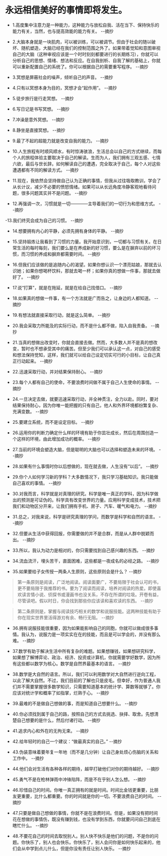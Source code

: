 # 永远相信美好的事情即将发生。

- 1.高度集中注意力是一种能力，这种能力与放松自我、活在当下、保持快乐的能力有关，当然，也与提高效能的能力有关。 --摘抄

- 2.大脑本身就是一块肌肉，可以被训练，可以被调节。但由于社会的随以破坏、随机塑造，大脑已经在我们的控制范围之外了。如果带着觉知和意图审视自己的大脑（这种审视应该是一个时时刻刻都要进行的长期练习），你就可以分析自己的思想、情绪、想法和反应。在自我剖析、自我了解的基础上，你就可以重新配置自己的系统了。你可以根据自己的需要重写程序。 --摘抄

- 3.冥想是屏蔽社会的噪声，倾听自己的声音。 --摘抄

- 4.只有以冥想本身为目的，冥想才会“起作用”。 --摘抄

- 5.徒步旅行是行走冥想。 --摘抄

- 6.写日记是书写冥想。 --摘抄

- 7.冲澡是意外冥想。 --摘抄

- 8.静坐是直接冥想。 --摘抄

- 9.最了不起的超能力就是改变自我的能力。 --摘抄

- 10.人生旅程有时顺风顺水，有时惊涛骇浪，生活总会以自己的方式继续，而每个人的旅程体验主要取决于自己的解读。生而为人，我们拥有三观五感、七情六欲，最后与世长辞。如何解读自己的遭遇，完全取决于自己，每个人对这些遭遇都有不同的解读方式。 --摘抄

- 11.现在，我依然会坚持做自己认为正确的事情，但我从过往吸取教训，学会了从长计议，减少不必要的愤怒情绪。如果可以从长远角度冷静客观地看待问题，很多问题其实并不是问题。 --摘抄

- 12.再强调一次，习惯就是一切————主导着我们的一切行为和思维方式。 --摘抄

-13.我们终究会成为自己的习惯。 --摘抄

- 14.想要拥有内心的平静，必须先拥有身体的平静。 --摘抄

- 15.坚持锻炼让我看到了习惯的力量。我开始意识到，一切都与习惯有关。在日常生活的每时每刻，我们要么是在养成新的好习惯，要么是在摒弃以前的坏习惯，而习惯的养成和摒弃都需要时间。 --摘抄

- 16.但我们应该做的是追随内心的渴望。如果你想认识一个漂亮姑娘，那就去认识她；如果你想喝杯饮料，那就去喝一杯；如果你真的想做一件事，那就去做好了。 --摘抄

- 17.说“打算”，就是在拖延，就是在给自己找借口。 --摘抄

- 18.如果真的想做一件事，有一个方法就是广而告之，让身边的人都知道。 --摘抄

- 19.有想法就直接采取行动，就是这么简单。 --摘抄

- 20.我会采取力所能及的实际行动，而不是什么都不做，陷入自我责备。 --摘抄

- 21.当真的想做出改变时，你就会直接去做。然而，大多数人并不是真的想改变，暂时也不想承受其中的痛苦。但至少我们可以承认这一点，对自己的感受和想法保持觉知，这样，我们就可以给自己设定切实可行的小目标，让自己真正行动起来。 --摘抄

- 22.迅速采取行动，并对结果保持耐心。 --摘抄

- 23.每个人都有自己的使命，不要浪费时间做不属于自己人生使命的事情。 --摘抄

- 24.一旦决定去做，就要迅速采取行动，并全神贯注，全力以赴。同时，要对结果保持耐心，因为你唯一能把握的只有自己，他人和外界环境都纷繁复杂、充满变数。 --摘抄

- 25.要建立系统，而不是设定目标。 --摘抄

- 26.运用你的判断力确定什么样的环境有助于你茁壮成长，然后在周围创造一个这样的环境，由此增加成功的概率。 --摘抄

- 27.当前的环境会塑造大脑，但是聪明的大脑也可以选择和塑造未来的环境。 --摘抄

- 28.如果有什么事情时你以后想做的，现在就去做，人生没有“以后”。 --摘抄

- 29.你个人如何学习新的学科？大多数情况下，我只学习基础知识。我只能做自己喜欢的事情。 --摘抄

- 30.对我而言，科学就是对真理的研究。科学是唯一真正的学科，因为科学做出的预测是可证伪的。科学具有改变世界的力量。应用科学变成技术，技术把我们和动物区分开来，让我们拥有手机、房子、汽车、暖气和电力。 --摘抄

- 31.总之，对我来说，科学是研究真理的学问，而数学是科学和自然的语言。 --摘抄

- 32.但要从生活中获得回报，你需要做的并不是合群，而是从人群中脱颖而出。 --摘抄

- 33.所以，我认为动力是相对的，你只需要找到自己感兴趣的东西。 --摘抄

- 34.流血流汗，埋头苦干，直面困难，这些都是一夜成名的必经之路。 --摘抄

- 35.如果要给子女传授一两条人生原则，这些原则会是什么？ --摘抄

>第一条原则是阅读，广泛地阅读。阅读面要广，不要局限于社会认可的书，更不要局限于我推荐的书。要为了阅读而阅读，培养对阅读的热爱。即使喜欢读言情小说、侦探书或漫画书也没关系，不存在所谓的垃圾。开卷有益，尽管读吧。假以时日，你会找到那些你应该读和喜欢读的东西。 --摘抄

>第二条原则是，掌握与阅读技巧相关的数学和说服技能。这两种技能有助于你在现实世界里活得游刃有余、畅行无阻。 --摘抄

- 36.拥有说服技能很重要，因为如果能影响自己的同胞，你就可以做成很多事情。我认为，说服力是一项实实在在的技能，而且是可以学会的，并没有那么难。 --摘抄

- 37.数学有助于解决生活中所有复杂的难题。如果想赚钱，如果想研究科学，如果想了解博弈论、政治、经济、投资或计算机，你就需要学好数学，因为所有这些都以数学为核心。数学是自然界最基本的语言。 --摘抄

- 38.数学是大自然的语言。所以，我们可以利用数学对大自然进行逆向工程，以此了解大自然。不过，我们目前的了解也只是皮毛。但幸好，作为普通人我们并不需要掌握很多数学知识，只需要知道基本的统计学、算数等就够了。你应该对统计学和概率了如指掌，烂熟于心。 --摘抄

- 39.最难的不是做自己想做的事，而是知道自己想要什么。 --摘抄

- 40.你必须找到属于自己的路，按照自己的方式去挑选、抉择、取舍。先想清楚自己想要的是什么，然后付诸行动。 --摘抄

- 41.追求内心和外在的无拘无束。 --摘抄

- 42.给年轻时的自己一个建议：“做最真实的自己。” --摘抄

- 43.伪装意味着要年复一年地（而不是几分钟）让自己身处烦心伤脑的关系和工作中。 --摘抄

- 44.他们会对生活有各种各样的期待，越早打破他们对你的期待越好。 --摘抄

- 45.勇气不是在枪林弹雨中冲锋陷阵，而是不在乎别人怎么想。 --摘抄

- 46.珍惜自己的时间。你唯一真正拥有的就是时间。时间比金钱更重要，比朋友更重要，比什么都重要。你的时间就是你的一切。不要浪费自己的时间。 --摘抄

- 47.只要是做自己想做的事情，你就不是在浪费时间。但是，如果没有把时间花在想做的事情伤，既没有赚到钱，也没有学到东西，你就要问问自己到底在瞎忙什么。 --摘抄

- 48.不要花自己的时间去取悦别人。别人快不快乐是他们的问题，不是你的问题。你快乐了，别人也会快乐。你快乐了，别人会问你是如何快乐起来的，他们会从中学到点儿什么，但是你没有责任让别人快乐。 --摘抄
